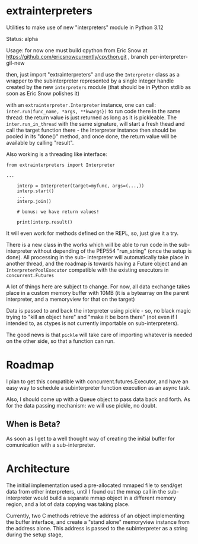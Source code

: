 # extrainterpreters

Utilities to make use of new 
"interpreters"  module in Python 3.12

Status: alpha

Usage: for now one must build cpython 
from Eric Snow at https://github.com/ericsnowcurrently/cpython.git
, branch per-interpreter-gil-new

then, just import "extrainterpreters" and use the `Interpreter` class
as a wrapper to the subinterpreter represented by a single integer
handle created by the new `interpreters` module (that should be 
in Python stdlib as soon as Eric Snow polishes it)

with an `extrainterpreter.Interpreter` instance, one can call:
`inter.run(func_name, *args, **kwargs})` to run code there in the same
thread: the return value is just returned as long as it is pickleable.
The `inter.run_in_thread` with the same signature, will start a fresh
thead and call the target function there - the Interpreter instance  then should
be pooled in its "done()" method, and once done, the return value
will be available by calling  "result".

Also working is a threading like interface:

```
from extrainterpreters import Interpreter

...

    interp = Interpreter(target=myfunc, args=(...,))
    interp.start()
    ...
    interp.join()

    # bonus: we have return values!

    print(interp.result()
```

It will even work for methods defined on the REPL, so, just
give it a try.

There is a new class in the works which will be able to
run code in the sub-interpreter without depending of the
PEP554 "run_string" (once the setup is done). All processing in the sub-
interpreter will automatically take place in another thread,
and the roadmap is towards having a Future object and
an  `InterpreterPoolExecutor` compatible with the
existing executors in `concurrent.Futures`

A lot of things here are subject to change.
For now, all data exchange takes place in a custom memory
buffer with 10MB (it is a bytearray on  the parent interpreter,
and a memoryview for that on the target)

Data is passed to and back the interpreter using pickle - so,
no black magic trying to "kill an object here" and "make it be born there"
(not even if I intended to, as ctypes is not currently importable on 
sub-interpreters).

The good news is that `pickle` will take care of importing whatever is
needed on the other side, so that a function can run. 

# Roadmap

I plan to get this compatible with concurrent.futures.Executor, and have
an easy way to schedule a subinterpreter function execution as an async task.

Also, I should come up with a Queue object to pass data back and forth.
As for the data passing mechanism: we will use pickle, no doubt.

## When is Beta?

As soon as I get to a well thought way of creating the initial buffer
for comunication with a sub-interpreter.

# Architecture
The initial implementation used a pre-allocated mmaped file
to send/get data from other interpreters, until I found out the
mmap call in the sub-interpreter would build a separate mmap
object in a different memory region, and a lot of data copying
was taking place.

Currently, two C methods retrieve the address of an object implementing
the buffer interface, and create a "stand alone" memoryview instance
from the address alone. This address is passed to the subinterpreter
as a string during the setup stage,

